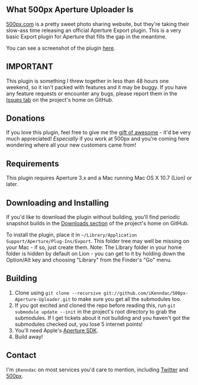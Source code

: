 ## What 500px Aperture Uploader Is ##

[500px.com](http://500px.com/) is a pretty sweet photo sharing website, but they're taking their slow-ass time releasing an official Aperture Export plugin. This is a very basic Export plugin for Aperture that fills the gap in the meantime.

You can see a screenshot of the plugin [here](http://cloud.github.com/downloads/iKenndac/500px-Aperture-Uploader/LatestScreenshot.png).

## IMPORTANT ##

This plugin is something I threw together in less than 48 hours one weekend, so it isn't packed with features and it may be buggy. If you have any feature requests or encounter any bugs, please report them in the [Issues tab](https://github.com/iKenndac/500px-Aperture-Uploader/issues) on the project's home on GitHub.

## Donations ##

If you love this plugin, feel free to give me the [gift of awesome](https://500px.com/gift) - it'd be very much appreciated! *Especially* if you work at 500px and you're coming here wondering where all your new customers came from! 

## Requirements ##

This plugin requires Aperture 3.x and a Mac running Mac OS X 10.7 (Lion) or later.

## Downloading and Installing ##

If you'd like to download the plugin without building, you'll find periodic snapshot builds in the [Downloads section](https://github.com/iKenndac/500px-Aperture-Uploader/downloads) of the project's home on GitHub.

To install the plugin, place it in `~/Library/Application Support/Aperture/Plug-Ins/Export`. This folder tree may well be missing on your Mac - if so, just create them. Note: The Library folder in your home folder is hidden by default on Lion - you can get to it by holding down the Option/Alt key and choosing "Library" from the Finder's "Go" menu.

## Building ##

1. Clone using `git clone --recursive git://github.com/iKenndac/500px-Aperture-Uploader.git` to make sure you get all the submodules too.
2. If you got excited and cloned the repo before reading this, run `git submodule update --init` in the project's root directory to grab the submodules. If I get tickets about it not building and you haven't got the submodules checked out, you lose 5 internet points!
3. You'll need Apple's [Aperture SDK](http://connect.apple.com/cgi-bin/WebObjects/MemberSite.woa/wa/getSoftware?bundleID=20044).
4. Build away!

## Contact ##

I'm `iKenndac` on most services you'd care to mention, including [Twitter](http://twitter.com/iKenndac) and [500px](http://500px.com/iKenndac).

